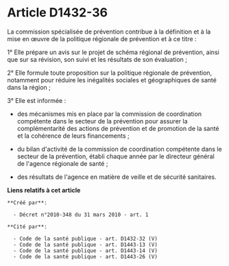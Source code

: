 # Article D1432-36

La commission spécialisée de prévention contribue à la définition et à la mise en œuvre de la politique régionale de
prévention et à ce titre : 

1° Elle prépare un avis sur le projet de schéma régional de prévention, ainsi que sur sa révision, son suivi et les résultats
de son évaluation ; 

2° Elle formule toute proposition sur la politique régionale de prévention, notamment pour réduire les inégalités sociales et
géographiques de santé dans la région ; 

3° Elle est informée : 

- des mécanismes mis en place par la commission de coordination compétente dans le secteur de la prévention pour assurer la
complémentarité des actions de prévention et de promotion de la santé et la cohérence de leurs financements ; 

- du bilan d'activité de la commission de coordination compétente dans le secteur de la prévention, établi chaque année par
le directeur général de l'agence régionale de santé ; 

- des résultats de l'agence en matière de veille et de sécurité sanitaires.

**Liens relatifs à cet article**

	**Créé par**:

	  - Décret n°2010-348 du 31 mars 2010 - art. 1

	**Cité par**:

	  - Code de la santé publique - art. D1432-32 (V)
	  - Code de la santé publique - art. D1443-13 (V)
	  - Code de la santé publique - art. D1443-14 (V)
	  - Code de la santé publique - art. D1443-26 (V)
